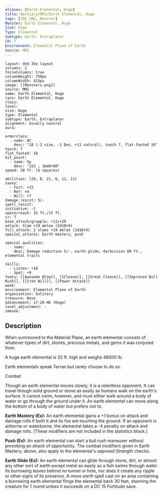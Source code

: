 ```yaml
---
aliases: [Earth Elemental, Huge]
title: Bestiary/MM1/Earth Elemental, Huge
tags: [35E_SRD, Monster]
Monster: Earth Elemental, Huge
Size: Huge
Type: Elemental
Subtype: Earth, Extraplanar
CR: 7
Environnent: Elemental Plane of Earth
Source: MM1
---
```


```statblock
layout: dnd 35e layout
columns: 2
forceColumns: true
columnHeight: 750px
columnWidth: 415px
image: [[Monsters.png]]
source: MM1
name: Earth Elemental, Huge
race: Earth Elemental, Huge
class: 
level: 
size: Huge
type: Elemental
subtype: Earth, Extraplanar
alignment: Usually neutral
aura: 

armorclass:
  - name: AC
    desc: "18 (-2 size, -1 Dex, +11 natural), touch 7, flat-footed 18"
touch: 7
flat_footed: 18
hit_point:
  - name: hp
    desc: "152 ; 16d8+80"
speed: 30 ft. (6 squares)

abilities: [29, 8, 21, 6, 11, 11]
saves:
  - Fort: +15
  - Ref: +4
  - Will: +7
damage_resist: 5/-
spell_resist: 
initiative: -1
space/reach: 15 ft./15 ft.
cr: 7
base_attack/grapple: +12/+29
attack: Slam +19 melee (2d10+9)
full_attack: 2 slams +19 melee (2d10+9)
special_attacks: Earth mastery, push

special_qualities:
  - name: 
    desc: Damage reduction 5/-, earth glide, darkvision 60 ft., elemental traits

skills:
  - Listen: +10
  - Spot: +9
feats: [[Awesome Blow]], [[Cleave]], [[Great Cleave]], [[Improved Bull Rush]], [[Iron Will]], [[Power Attack]]
weak: 
environment: Elemental Plane of Earth
organization: Solitary
treasure: None
advancement: 17-20 HD (Huge)
level_adjustment: -
immune: 
```

## Description

<p>When summoned to the Material Plane, an earth elemental consists of whatever types of dirt, stones, precious metals, and gems it was conjured from.</p>
<p>A huge earth elemental is 32 ft. high and weighs 48000 lb.</p>
<p>Earth elementals speak Terran but rarely choose to do so.</p>
<p>Combat</p>
<p>Though an earth elemental moves slowly, it is a relentless opponent. It can travel though solid ground or stone as easily as humans walk on the earth's surface. It cannot swim, however, and must either walk around a body of water or go through the ground under it. An earth elemental can move along the bottom of a body of water but prefers not to.</p>
<p>
            <b>Earth Mastery (Ex):</b> An earth elemental gains a +1 bonus on attack and damage rolls if both it and its foe are touching the ground. If an opponent is airborne or waterborne, the elemental takes a -4 penalty on attack and damage rolls. (These modifiers are not included in the statistics block.)</p>
<p>
            <b>Push (Ex):</b> An earth elemental can start a bull rush maneuver without provoking an attack of opportunity. The combat modifiers given in Earth Mastery, above, also apply to the elemental's opposed Strength checks.</p>
<p>
            <b>Earth Glide (Ex):</b> An earth elemental can glide through stone, dirt, or almost any other sort of earth except metal as easily as a fish swims through water. Its burrowing leaves behind no tunnel or hole, nor does it create any ripple or other signs of its presence. A <i>move earth</i> spell cast on an area containing a burrowing earth elemental flings the elemental back 30 feet, stunning the creature for 1 round unless it succeeds on a DC 15 Fortitude save.</p>